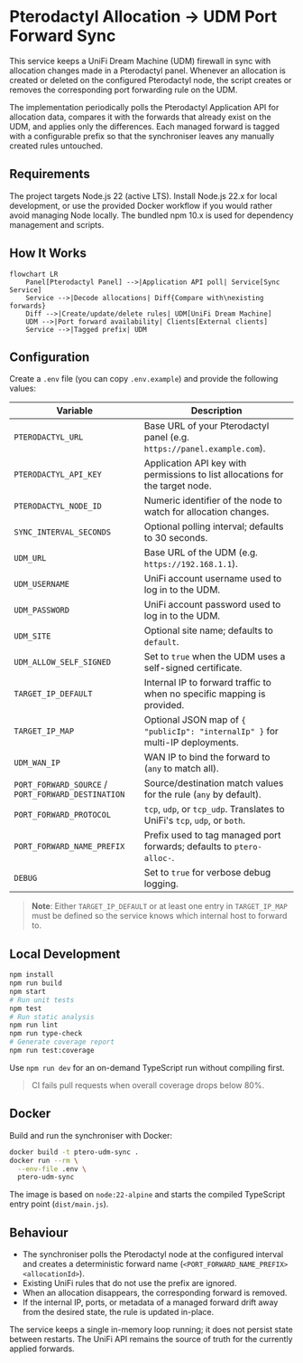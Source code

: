 # Pterodactyl Allocation → UDM Port Forward Sync

This service keeps a UniFi Dream Machine (UDM) firewall in sync with allocation changes made in a Pterodactyl panel. Whenever an allocation is created or deleted on the configured Pterodactyl node, the script creates or removes the corresponding port forwarding rule on the UDM.

The implementation periodically polls the Pterodactyl Application API for allocation data, compares it with the forwards that already exist on the UDM, and applies only the differences. Each managed forward is tagged with a configurable prefix so that the synchroniser leaves any manually created rules untouched.

## Requirements

The project targets Node.js 22 (active LTS). Install Node.js 22.x for local development, or use the provided Docker workflow if you would rather avoid managing Node locally. The bundled npm 10.x is used for dependency management and scripts.

## How It Works

```mermaid
flowchart LR
    Panel[Pterodactyl Panel] -->|Application API poll| Service[Sync Service]
    Service -->|Decode allocations| Diff{Compare with\nexisting forwards}
    Diff -->|Create/update/delete rules| UDM[UniFi Dream Machine]
    UDM -->|Port forward availability| Clients[External clients]
    Service -->|Tagged prefix| UDM
```

## Configuration

Create a `.env` file (you can copy `.env.example`) and provide the following values:

| Variable                                           | Description                                                                   |
| -------------------------------------------------- | ----------------------------------------------------------------------------- |
| `PTERODACTYL_URL`                                  | Base URL of your Pterodactyl panel (e.g. `https://panel.example.com`).        |
| `PTERODACTYL_API_KEY`                              | Application API key with permissions to list allocations for the target node. |
| `PTERODACTYL_NODE_ID`                              | Numeric identifier of the node to watch for allocation changes.               |
| `SYNC_INTERVAL_SECONDS`                            | Optional polling interval; defaults to 30 seconds.                            |
| `UDM_URL`                                          | Base URL of the UDM (e.g. `https://192.168.1.1`).                             |
| `UDM_USERNAME`                                     | UniFi account username used to log in to the UDM.                             |
| `UDM_PASSWORD`                                     | UniFi account password used to log in to the UDM.                             |
| `UDM_SITE`                                         | Optional site name; defaults to `default`.                                    |
| `UDM_ALLOW_SELF_SIGNED`                            | Set to `true` when the UDM uses a self-signed certificate.                    |
| `TARGET_IP_DEFAULT`                                | Internal IP to forward traffic to when no specific mapping is provided.       |
| `TARGET_IP_MAP`                                    | Optional JSON map of `{ "publicIp": "internalIp" }` for multi-IP deployments. |
| `UDM_WAN_IP`                                       | WAN IP to bind the forward to (`any` to match all).                           |
| `PORT_FORWARD_SOURCE` / `PORT_FORWARD_DESTINATION` | Source/destination match values for the rule (`any` by default).              |
| `PORT_FORWARD_PROTOCOL`                            | `tcp`, `udp`, or `tcp_udp`. Translates to UniFi's `tcp`, `udp`, or `both`.    |
| `PORT_FORWARD_NAME_PREFIX`                         | Prefix used to tag managed port forwards; defaults to `ptero-alloc-`.         |
| `DEBUG`                                            | Set to `true` for verbose debug logging.                                      |

> **Note**: Either `TARGET_IP_DEFAULT` or at least one entry in `TARGET_IP_MAP` must be defined so the service knows which internal host to forward to.

## Local Development

```bash
npm install
npm run build
npm start
# Run unit tests
npm test
# Run static analysis
npm run lint
npm run type-check
# Generate coverage report
npm run test:coverage
```

Use `npm run dev` for an on-demand TypeScript run without compiling first.

> CI fails pull requests when overall coverage drops below 80%.

## Docker

Build and run the synchroniser with Docker:

```bash
docker build -t ptero-udm-sync .
docker run --rm \
  --env-file .env \
  ptero-udm-sync
```

The image is based on `node:22-alpine` and starts the compiled TypeScript entry point (`dist/main.js`).

## Behaviour

- The synchroniser polls the Pterodactyl node at the configured interval and creates a deterministic forward name (`<PORT_FORWARD_NAME_PREFIX><allocationId>`).
- Existing UniFi rules that do not use the prefix are ignored.
- When an allocation disappears, the corresponding forward is removed.
- If the internal IP, ports, or metadata of a managed forward drift away from the desired state, the rule is updated in-place.

The service keeps a single in-memory loop running; it does not persist state between restarts. The UniFi API remains the source of truth for the currently applied forwards.
